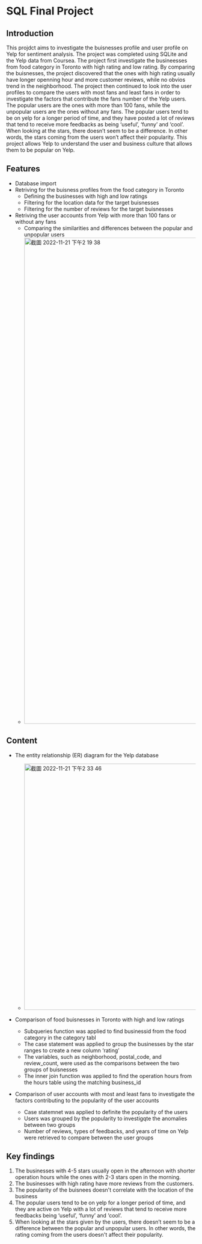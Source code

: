 # SQL Final Project
## Introduction
This projdct aims to investigate the buisnesses profile and user profile on Yelp for sentiment analysis. The project was completed using SQLite and the Yelp data from Coursea. The project first investigate the busineesses from food category in Toronto with high rating and low rating. By comparing the buisnesses, the project discovered that the ones with high rating usually have longer openning hour and more customer reviews, while no obvios trend in the neighborhood. The project then continued to look into the user profiles to compare the users with most fans and least fans in order to investigate the factors that contribute the fans number of the Yelp users. The popular users are the ones with more than 100 fans, while the unpopular users are the ones without any fans. The popular users tend to be on yelp for a longer period of time, and they have posted a lot of reviews that tend to receive more feedbacks as being ‘useful’, ‘funny’ and ‘cool’. When looking at the stars, there doesn’t seem to be a difference. In other words, the stars coming from the users won’t affect their popularity. This project allows Yelp to understand the user and business culture that allows them to be popular on Yelp.

## Features
- Database import
- Retriving for the buisness profiles from the food category in Toronto
  - Defining the businesses with high and low ratings 
  - Filtering for the location data for the target buisnesses
  - Filtering for the number of reviews for the target buisnesses
- Retriving the user accounts from Yelp with more than 100 fans or without any fans 
  - Comparing the similarities and differences between the popular and unpopular users
  - <img width="1293" alt="截圖 2022-11-21 下午2 19 38" src="https://user-images.githubusercontent.com/117743186/202979150-db0e6de2-1daa-4cda-a140-5bb9f48f0c87.png">

## Content 
- The entity relationship (ER) diagram for the Yelp database
  - <img width="655" alt="截圖 2022-11-21 下午2 33 46" src="https://user-images.githubusercontent.com/117743186/202981240-4d939fb9-2d91-49c9-baad-4b3d43213de0.png">
 
- Comparison of food buisnesses in Toronto with high and low ratings
  - Subqueries function was applied to find businessid from the food category in the category tabl
  - The case statement was applied to group the businesses by the star ranges to create a new column ‘rating’
  - The variables, such as neighborhood, postal_code, and review_count, were used as the comparisons between the two groups of buisnesses
  - The inner join function was applied to find the operation hours from the hours table using the matching business_id
- Comparison of user accounts with most and least fans to investigate the factors contributing to the popularity of the user accounts
  - Case statemnet was applied to definite the popularity of the users 
  - Users was grouped by the popularity to investigqte the anomalies between two groups
  - Number of reviews, types of feedbacks, and years of time on Yelp were retrieved to compare between the user groups
## Key findings
1. The businesses with 4-5 stars usually open in the afternoon with  shorter operation hours while the ones with 2-3 stars open in the morning.
2. The businesses with high rating have more reviews from the customers.
3. The popularity of the buisnees doesn't correlate with the location of the business
4. The popular users tend to be on yelp for a longer period of time, and they are active on Yelp with a lot of reviews that tend to receive more feedbacks  being ‘useful’, ‘funny’ and ‘cool’.  
5. When looking at the stars given by the users, there doesn’t seem to be a difference between the popular and unpopular users. In other words, the rating coming from the users doesn't affect their popularity. 

